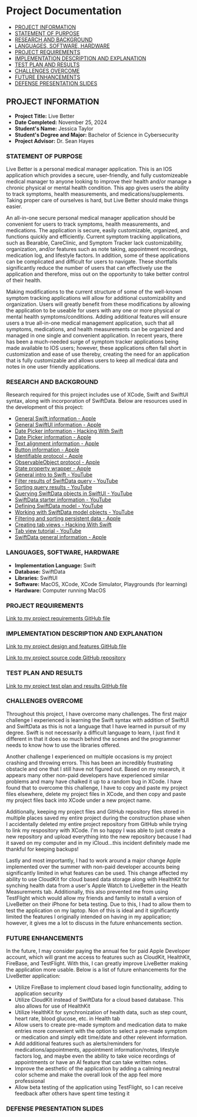 # Project Documentation <!-- omit in toc -->

- [PROJECT INFORMATION](#project-information)
- [STATEMENT OF PURPOSE](#statement-of-purpose)
- [RESEARCH AND BACKGROUND](#research-and-background)
- [LANGUAGES, SOFTWARE, HARDWARE](#languages-software-hardware)
- [PROJECT REQUIREMENTS](#project-requirements)
- [IMPLEMENTATION DESCRIPTION AND EXPLANATION](#implementation-description-explanation)
- [TEST PLAN AND RESULTS](#test-plan-and-results)
- [CHALLENGES OVERCOME](#challenges-overcome)
- [FUTURE ENHANCEMENTS](#future-enhancements)
- [DEFENSE PRESENTATION SLIDES](#defense-presentation-slides)

## PROJECT INFORMATION 

- **Project Title:** Live Better
- **Date Completed:** November 25, 2024
- **Student's Name:** Jessica Taylor
- **Student's Degree and Major:** Bachelor of Science in Cybersecurity
- **Project Advisor:** Dr. Sean Hayes

### STATEMENT OF PURPOSE

Live Better is a personal medical manager application. This is an IOS application which provides a secure, user-friendly, 
and fully customizeable medical manager to anyone looking to improve their health and/or manage a chronic physical or mental health condition. This app gives users the ability to track symptoms, health measurements, and medications/supplements. Taking proper care of ourselves is hard, but Live Better should make things easier.

An all-in-one secure personal medical manager application should be convenient for users to track symptoms, health measurements, and medications. The application is secure, easily customizable, organized, and functions quickly and efficiently. Current symptom tracking applications, such as Bearable, CareClinic, and Symptom Tracker lack customizability, organization, and/or features such as note taking, appointment recordings, medication log, and lifestyle factors. In addition, some of these applications can be complicated and difficult for users to navigate. These shortfalls significantly reduce the number of users that can effectively use the application and therefore, miss out on the opportunity to take better control of their health.

Making modifications to the current structure of some of the well-known symptom tracking applications will allow for additional customizability and organization. Users will greatly benefit from these modifications by allowing the application to be useable for users with any one or more physical or mental health symptoms/conditions. Adding additional features will ensure users a true all-in-one medical management application, such that all symptoms, medications, and health measurements can be organized and managed in one single and convenient application. In recent years, there has been a much-needed surge of symptom tracker applications being made available to IOS users; however, these applications often fall short in customization and ease of use thereby, creating the need for an application that is fully customizable and allows users to keep all medical data and notes in one user friendly applications.

### RESEARCH AND BACKGROUND

  Research required for this project includes use of XCode, Swift and SwiftUI syntax, along with incorporation of SwiftData. Below are resources used in the development of this project:

- [General Swift information - Apple](https://developer.apple.com/swift/#safety)
- [General SwiftUI information - Apple](https://developer.apple.com/xcode/swiftui/)
- [Date Picker information - Hacking With Swift](https://www.hackingwithswift.com/quick-start/swiftui/how-to-create-a-date-picker-and-read-values-from-it)
- [Date Picker information - Apple](https://developer.apple.com/documentation/swiftui/datepicker)
- [Text alignment information - Apple](https://forums.developer.apple.com/forums/thread/707308)
- [Button information - Apple](https://developer.apple.com/documentation/swiftui/button)
- [Identifiable protocol - Apple](https://developer.apple.com/documentation/swift/identifiable)
- [ObservableObject protocol - Apple](https://developer.apple.com/documentation/combine/observableobject)
- [State property wrapper - Apple](https://developer.apple.com/documentation/swiftui/state)
- [General intro to Swift - YouTube](https://www.youtube.com/watch?v=mvXFGikltPc)
- [Filter results of SwiftData query - YouTube](https://www.youtube.com/watch?v=mvXFGikltPc)
- [Sorting query results - YouTube](https://www.youtube.com/watch?v=mqLDroFreFE)
- [Querying SwiftData objects in SwiftUI - YouTube](https://www.youtube.com/watch?v=Saw_sZWa4aQ)
- [SwiftData starter information - YouTube](https://www.youtube.com/watch?v=FEKCAzPAtpg&list=PLuoeXyslFTuZ9Nag8qTVz5wQ7zRprxMxN)
- [Defining SwiftData model - YouTube](https://www.youtube.com/watch?v=kiFQevfpuKQ&list=PLuoeXyslFTuZ9Nag8qTVz5wQ7zRprxMxN&index=3)
- [Working with SwiftData model objects - YouTube](https://www.youtube.com/watch?v=w4BQnVn7H6M&list=PLuoeXyslFTuZ9Nag8qTVz5wQ7zRprxMxN&index=5)
- [Filtering and sorting persistent data - Apple](https://developer.apple.com/documentation/swiftdata/filtering-and-sorting-persistent-data)
- [Creating tab views - Hacking With Swift](https://www.hackingwithswift.com/books/ios-swiftui/creating-tabs-with-tabview-and-tabitem)
- [Tab view tutorial - YouTube](https://www.youtube.com/watch?v=DLj9yM-zLyc)
- [SwiftData general information - Apple](https://developer.apple.com/documentation/swiftdata/)

### LANGUAGES, SOFTWARE, HARDWARE

- **Implementation Language:** Swift
- **Database:** SwiftData
- **Libraries:** SwiftUI
- **Software:** MacOS, XCode, XCode Simulator, Playgrounds (for learning)
- **Hardware:** Computer running MacOS

### PROJECT REQUIREMENTS

[Link to my project requirements GitHub file](https://github.com/JessicaTaylor7/CSU-Senior-Project/blob/master/docs/Requirements.md)

### IMPLEMENTATION DESCRIPTION AND EXPLANATION

[Link to my project design and features GitHub file](https://github.com/JessicaTaylor7/CSU-Senior-Project/blob/master/docs/DesignAndFeatures.pdf)

[Link to my project source code GitHub repository](https://github.com/JessicaTaylor7/CSU-Senior-Project/tree/master/src/LiveBetter)

### TEST PLAN AND RESULTS

[Link to my project test plan and results GitHub file](https://github.com/JessicaTaylor7/CSU-Senior-Project/blob/master/docs/Test-Plan.md)

### CHALLENGES OVERCOME

Throughout this project, I have overcome many challenges. The first major challenge I experienced is learning the Swift syntax with addition of SwiftUI and SwiftData as this is not a language that I have learned in pursuit of my degree. Swift is not necessarily a difficult language to learn, I just find it different in that it does so much behind the scenes and the programmer needs to know how to use the libraries offered. 

Another challenge I experienced on multiple occasions is my project crashing and throwing errors. This has been an incredibly frustrating obstacle and one that I still have not figured out. Based on my research, it appears many other non-paid developers have experienced similar problems and many have chalked it up to a random bug in XCode. I have found that to overcome this challenge, I have to copy and paste my project files elsewhere, delete my project files in XCode, and then copy and paste my project files back into XCode under a new project name. 

Additionally, keeping my project files and GitHub repository files stored in multiple places saved my entire project during the construction phase when I accidentally deleted my entire project repository from GitHub while trying to link my respository with XCode. I'm so happy I was able to just create a new repository and upload everything into the new repository because I had it saved on my computer and in my iCloud...this incident definitely made me thankful for keeping backups!

Lastly and most importantly, I had to work around a major change Apple implemented over the summer with non-paid developer accounts being significantly limited in what features can be used. This change affected my ability to use CloudKit for cloud based data storage along with HealthKit for synching health data from a user's Apple Watch to LiveBetter in the Health Measurements tab. Additionally, this also prevented me from using TestFlight which would allow my friends and family to install a version of LiveBetter on their iPhone for beta testing. Due to this, I had to allow them to test the application on my laptop. Non of this is ideal and it significantly limited the features I originally intended on having in my application; however, it gives me a lot to discuss in the future enhancements section. 

### FUTURE ENHANCEMENTS

In the future, I may consider paying the annual fee for paid Apple Developer account, which will grant me access to features such as CloudKit, HealthKit, FireBase, and TestFlight. With this, I can greatly improve LiveBetter making the application more usable. Below is a list of future enhancements for the LiveBetter application:

- Utilize FireBase to implement cloud based login functionality, adding to application security
- Utilize CloudKit instead of SwiftData for a cloud based database. This also allows for use of HealthKit
- Utilize HealthKit for synchronization of health data, such as step count, heart rate, blood glucose, etc. in Health tab
- Allow users to create pre-made symptom and medication data to make entries more convenient with the option to select a pre-made symptom or  medication and simply edit time/date and other relevent information.
- Add additional features such as alerts/reminders for medications/appointments, appointment information/notes, lifestyle factors log, and 
  maybe even the ability to take voice recordings of appointments or have an AI feature that can take written notes.
- Improve the aesthetic of the application by adding a calming neutral color scheme and make the overall look of the app feel more professional
- Allow beta testing of the application using TestFlight, so I can receive feedback after others have spent time testing it

### DEFENSE PRESENTATION SLIDES



